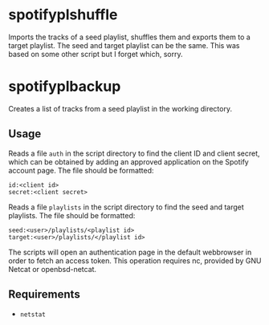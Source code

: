 # spotifyplshuffle
Imports the tracks of a seed playlist, shuffles them and exports them to a target playlist. The seed and target playlist can be the same.
This was based on some other script but I forget which, sorry.

# spotifyplbackup
Creates a list of tracks from a seed playlist in the working directory.

## Usage
Reads a file `auth` in the script directory to find the client ID and client secret, which can be obtained by adding an approved application on the Spotify account page. The file should be formatted:
```
id:<client id>
secret:<client secret>
```
Reads a file `playlists` in the script directory to find the seed and target playlists. The file should be formatted:
```
seed:<user>/playlists/<playlist id>
target:<user>/playlists/</playlist id>
```

The scripts will open an authentication page in the default webbrowser in order to fetch an access token. This operation requires nc, provided by GNU Netcat or openbsd-netcat.

## Requirements
 - `netstat`


